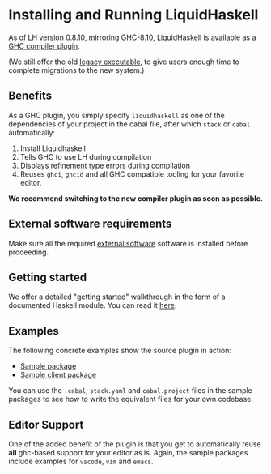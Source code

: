 # Installing and Running LiquidHaskell

As of LH version 0.8.10, mirroring GHC-8.10, LiquidHaskell 
is available as a [GHC compiler plugin](https://downloads.haskell.org/~ghc/8.10.1/docs/html/users_guide/extending_ghc.html). 

(We still offer the old [legacy executable](legacy.md), to give users enough time to complete migrations
to the new system.)

## Benefits

As a GHC plugin, you simply specify `liquidhaskell` as one of the dependencies 
of your project in the cabal file, after which `stack` or `cabal` automatically:

1. Install Liquidhaskell 
2. Tells GHC to use LH during compilation
3. Displays refinement type errors during compilation
4. Reuses `ghci`, `ghcid` and all GHC compatible tooling for your favorite editor. 

**We recommend switching to the new compiler plugin as soon as possible.**

## External software requirements

Make sure all the required [external software](external.md) software is installed before proceeding.

## Getting started

We offer a detailed "getting started" walkthrough in the form of a documented Haskell module. 
You can read it [here](src/Language/Haskell/Liquid/GHC/Plugin/Tutorial.hs).

## Examples

The following concrete examples show the source plugin in action:

- [Sample package](https://github.com/ucsd-progsys/lh-plugin-demo)
- [Sample client package](https://github.com/ucsd-progsys/lh-plugin-demo-client)

You can use the `.cabal`, `stack.yaml` and `cabal.project` files in the 
sample packages to see how to write the equivalent files for your own 
codebase.

## Editor Support

One of the added benefit of the plugin is that you get to automatically reuse **all** ghc-based support
for your editor as is. Again, the sample packages include examples for `vscode`, `vim` and `emacs`.
